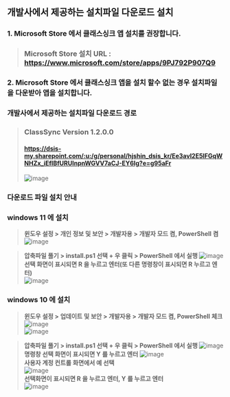 ## 개발사에서 제공하는 설치파일 다운로드 설치

### 1. Microsoft Store 에서 클래스싱크 앱 설치를 권장합니다.  
> ### Microsoft Store 설치 URL : https://www.microsoft.com/store/apps/9PJ792P907Q9  

### 2. Microsoft Store 에서 클래스싱크 앱을 설치 할수 없는 경우 설치파일을 다운받아 앱을 설치합니다.

### 개발사에서 제공하는 설치파일 다운로드 경로
> ### ClassSync Version 1.2.0.0  
> #### https://dsis-my.sharepoint.com/:u:/g/personal/hjshin_dsis_kr/Ee3avI2E5IFGqWNHZx_iEfIBfURUInpnWGVV7aCJ-EY6Ig?e=g95aFr
> ![image](https://github.com/ClassSync/K12/assets/16409151/7661872a-c081-4d06-bd10-d89bb7ead3c7)

### 다운로드 파일 설치 안내
### windows 11 에 설치
>  **윈도우 설정 > 개인 정보 및 보안 > 개발자용 > 개발자 모드 켬, PowerShell 켬**
> ![image](https://github.com/ClassSync/K12/assets/16409151/91269259-a707-4719-a3a5-9adf374fdfc6)
  
> **압축파일 풀기 > install.ps1 선택 + 우 클릭 > PowerShell 에서 실행**
> ![image](https://github.com/ClassSync/K12/assets/16409151/7a136c39-19b8-4950-b618-e0ff5debecf5)  
> **선택 화면이 표시되면 R 을 누르고 엔터(또 다른 명령창이 표시되면 R 누르고 엔터)**  
> ![image](https://github.com/ClassSync/K12/assets/16409151/a5abc4d2-99c6-4f16-9992-845b913c08d4)  

### windows 10 에 설치
> **윈도우 설정 > 업데이트 및 보안 > 개발자용 > 개발자 모드 켬, PowerShell 체크**
> ![image](https://github.com/ClassSync/K12/assets/16409151/d9a1f246-30c9-447b-9227-e3845e4002b8)  
> ![image](https://github.com/ClassSync/K12/assets/16409151/8b0379f9-072c-4e98-93ff-7a4ee04e2b06)  

> **압축파일 풀기 > install.ps1 선택 + 우 클릭 > PowerShell 에서 실행**
> ![image](https://github.com/ClassSync/K12/assets/16409151/a20826f9-953f-4ea1-8679-d47778169bb7)  
> **명령창 선택 화면이 표시되면 Y 를 누르고 엔터**
> ![image](https://github.com/ClassSync/K12/assets/16409151/b8ffe0e8-9078-404d-b21c-327c3a7c281c)  
> **사용자 계정 컨트롤 화면에서 예 선택**  
> ![image](https://github.com/ClassSync/K12/assets/16409151/7328f098-9b5f-4c60-bf60-8797b1cac14b)  
> **선택화면이 표시되면 R 을 누르고 엔터, Y 를 누르고 엔터**  
> ![image](https://github.com/ClassSync/K12/assets/16409151/8acd4eda-93cc-4bd0-8582-7d438a60ff2a)
